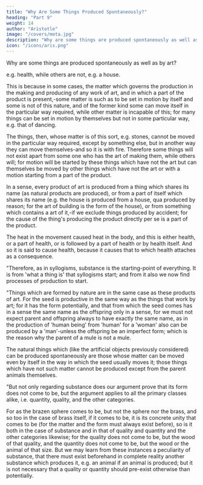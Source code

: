 ```yaml
---
title: "Why Are Some Things Produced Spontaneously?"
heading: "Part 9"
weight: 14
author: "Aristotle"
image: "/covers/meta.jpg"
description: "Why are some things are produced spontaneously as well as by art?"
icon: "/icons/aris.png"
---
```



Why are some things are produced spontaneously as well as by art?

e.g. health, while others are not, e.g. a house. 

This is because in some cases, the matter which governs the production in the making and producing of any work of art, and in which a part of the product is present,-some matter is such as to be set in motion by itself and some is not of this nature, and of the former kind some can move itself in the particular way required, while other matter is incapable of this; for many things can be set in motion by themselves but not in some particular way, e.g. that of dancing. 

The things, then, whose matter is of this sort, e.g. stones, cannot be moved in the particular way required, except by something else, but in another way they can move themselves-and so it is with fire. Therefore some things will not exist apart from some one who has the art of making them, while others will; for motion will be started by these things which have not the art but can themselves be moved by other things which have not the art or with a motion starting from a part of the product.

In a sense, every product of art is produced from a thing which shares its name (as natural products are produced), or from a part of itself which shares its name (e.g. the house is produced from a house, qua produced by reason; for the art of building is the form of the house), or from something which contains a art of it,-if we exclude things produced by accident; for the cause of the thing's producing the product directly per se is a part of the product. 

The heat in the movement caused heat in the body, and this is either health, or a part of health, or is followed by a part of health or by health itself. And so it is said to cause health, because it causes that to which health attaches as a consequence.

"Therefore, as in syllogisms, substance is the starting-point of everything. It is from 'what a thing is' that syllogisms start; and from it also we now find processes of production to start.

"Things which are formed by nature are in the same case as these products of art. For the seed is productive in the same way as the things that work by art; for it has the form potentially, and that from which the seed comes has in a sense the same name as the offspring only in a sense, for we must not expect parent and offspring always to have exactly the same name, as in the production of 'human being' from 'human' for a 'woman' also can be produced by a 'man'-unless the offspring be an imperfect form; which is the reason why the parent of a mule is not a mule. 

The natural things which (like the artificial objects previously considered) can be produced spontaneously are those whose matter can be moved even by itself in the way in which the seed usually moves it; those things which have not such matter cannot be produced except from the parent animals themselves.

"But not only regarding substance does our argument prove that its form does not come to be, but the argument applies to all the primary classes alike, i.e. quantity, quality, and the other categories. 

For as the brazen sphere comes to be, but not the sphere nor the brass, and so too in the case of brass itself, if it comes to be, it is its concrete unity that comes to be (for the matter and the form must always exist before), so is it both in the case of substance and in that of quality and quantity and the other categories likewise; for the quality does not come to be, but the wood of that quality, and the quantity does not come to be, but the wood or the animal of that size. But we may learn from these instances a peculiarity of substance, that there must exist beforehand in complete reality another substance which produces it, e.g. an animal if an animal is produced; but it is not necessary that a quality or quantity should pre-exist otherwise than potentially.